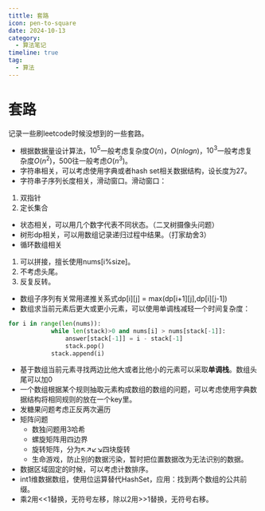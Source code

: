 ```yaml
---
tittle: 套路
icon: pen-to-square
date: 2024-10-13
category:
  - 算法笔记
timeline: true 
tag:
  - 算法
---
```

# 套路
记录一些刷leetcode时候没想到的一些套路。
<!-- more -->
- 根据数据量设计算法，$10^5$一般考虑复杂度$O(n)$，$O(nlogn)$，$10^3$一般考虑复杂度$O(n^2)$，500往一般考虑$O(n^3)$。
- 字符串相关，可以考虑使用字典或者hash set相关数据结构，设长度为27。
- 字符串子序列长度相关，滑动窗口。滑动窗口：  
1. 双指针  
2. 定长集合
- 状态相关，可以用几个数字代表不同状态。（二叉树摄像头问题）
- 树形dp相关，可以用数组记录递归过程中结果。（打家劫舍3）
- 循环数组相关  
1. 可以拼接，擅长使用nums[i%size]。  
2. 不考虑头尾。  
3. 反复反转。
- 数组子序列有关常用递推关系式dp[i][j] = max(dp[i+1][j],dp[i][j-1])
- 数组求当前元素后更大或更小元素，可以使用单调栈减轻一个时间复杂度：
```python
for i in range(len(nums)):
            while len(stack)>0 and nums[i] > nums[stack[-1]]:
                answer[stack[-1]] = i - stack[-1]
                stack.pop()
            stack.append(i)
```  

- 基于数组当前元素寻找两边比他大或者比他小的元素可以采取**单调栈**。数组头尾可以加0  
- 一个数组根据某个规则抽取元素构成数组的数组的问题，可以考虑使用字典数据结构将相同规则的放在一个key里。
- 发糖果问题考虑正反两次遍历  
- 矩阵问题  
  - 数独问题用3哈希
  - 螺旋矩阵用四边界
  - 旋转矩阵，分为↖↗↙↘四块旋转
  - 生命游戏，防止别的数据污染，暂时把位置数据改为无法识别的数据。
- 数据区域固定的时候，可以考虑计数排序。
- int1维数据数组，使用位运算替代HashSet，应用：找到两个数组的公共前缀。
- 乘2用<<1替换，无符号左移，除以2用>>1替换，无符号右移。